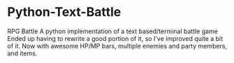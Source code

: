 # Python-Text-Battle
RPG Battle
A python implementation of a text based/terminal battle game
Ended up having to rewrite a good portion of it, so I've improved quite a bit of it. 
Now with awesome HP/MP bars, multiple enemies and party members, and items.

